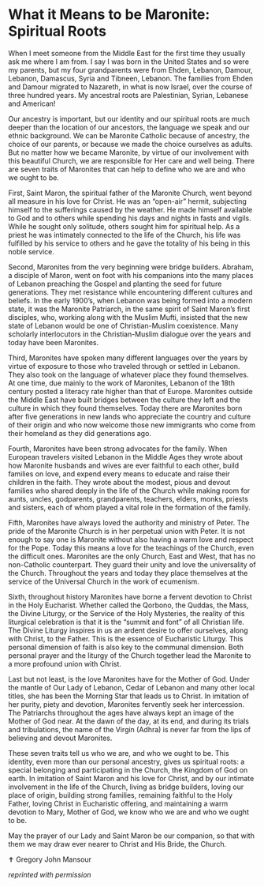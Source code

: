 # What it Means to be Maronite: Spiritual Roots

When I meet someone from the Middle East for the first time they usually ask me where I am from. I say I was born in the United States and so were my parents, but my four grandparents were from Ehden, Lebanon, Damour, Lebanon, Damascus, Syria and Tibneen, Lebanon. The families from Ehden and Damour migrated to Nazareth, in what is now Israel, over the course of three hundred years. My ancestral roots are Palestinian, Syrian, Lebanese and American!

Our ancestry is important, but our identity and our spiritual roots are much deeper than the location of our ancestors, the language we speak and our ethnic background. We can be Maronite Catholic because of ancestry, the choice of our parents, or because we made the choice ourselves as adults. But no matter how we became Maronite, by virtue of our involvement with this beautiful Church, we are responsible for Her care and well being. There are seven traits of Maronites that can help to define who we are and who we ought to be.

First, Saint Maron, the spiritual father of the Maronite Church, went beyond all measure in his love for Christ. He was an “open-air” hermit, subjecting himself to the sufferings caused by the weather. He made himself available to God and to others while spending his days and nights in fasts and vigils. While he sought only solitude, others sought him for spiritual help. As a priest he was intimately connected to the life of the Church, his life was fulfilled by his service to others and he gave the totality of his being in this noble service.

Second, Maronites from the very beginning were bridge builders. Abraham, a disciple of Maron, went on foot with his companions into the many places of Lebanon preaching the Gospel and planting the seed for future generations. They met resistance while encountering different cultures and beliefs. In the early 1900’s, when Lebanon was being formed into a modern state, it was the Maronite Patriarch, in the same spirit of Saint Maron’s first disciples, who, working along with the Muslim Mufti, insisted that the new state of Lebanon would be one of Christian-Muslim coexistence. Many scholarly interlocutors in the Christian-Muslim dialogue over the years and today have been Maronites.

Third, Maronites have spoken many different languages over the years by virtue of exposure to those who traveled through or settled in Lebanon. They also took on the language of whatever place they found themselves. At one time, due mainly to the work of Maronites, Lebanon of the 18th century posted a literacy rate higher than that of Europe. Maronites outside the Middle East have built bridges between the culture they left and the culture in which they found themselves. Today there are Maronites born after five generations in new lands who appreciate the country and culture of their origin and who now welcome those new immigrants who come from their homeland as they did generations ago.

Fourth, Maronites have been strong advocates for the family. When European travelers visited Lebanon in the Middle Ages they wrote about how Maronite husbands and wives are ever faithful to each other, build families on love, and expend every means to educate and raise their children in the faith. They wrote about the modest, pious and devout families who shared deeply in the life of the Church while making room for aunts, uncles, godparents, grandparents, teachers, elders, monks, priests and sisters, each of whom played a vital role in the formation of the family.

Fifth, Maronites have always loved the authority and ministry of Peter. The pride of the Maronite Church is in her perpetual union with Peter. It is not enough to say one is Maronite without also having a warm love and respect for the Pope. Today this means a love for the teachings of the Church, even the difficult ones. Maronites are the only Church, East and West, that has no non-Catholic counterpart. They guard their unity and love the universality of the Church. Throughout the years and today they place themselves at the service of the Universal Church in the work of ecumenism.

Sixth, throughout history Maronites have borne a fervent devotion to Christ in the Holy Eucharist. Whether called the Qorbono, the Quddas, the Mass, the Divine Liturgy, or the Service of the Holy Mysteries, the reality of this liturgical celebration is that it is the “summit and font” of all Christian life. The Divine Liturgy inspires in us an ardent desire to offer ourselves, along with Christ, to the Father. This is the essence of Eucharistic Liturgy. This personal dimension of faith is also key to the communal dimension. Both personal prayer and the liturgy of the Church together lead the Maronite to a more profound union with Christ.

Last but not least, is the love Maronites have for the Mother of God. Under the mantle of Our Lady of Lebanon, Cedar of Lebanon and many other local titles, she has been the Morning Star that leads us to Christ. In imitation of her purity, piety and devotion, Maronites fervently seek her intercession. The Patriarchs throughout the ages have always kept an image of the Mother of God near. At the dawn of the day, at its end, and during its trials and tribulations, the name of the Virgin (Adhra) is never far from the lips of believing and devout Maronites.

These seven traits tell us who we are, and who we ought to be. This identity, even more than our personal ancestry, gives us spiritual roots: a special belonging and participating in the Church, the Kingdom of God on earth. In imitation of Saint Maron and his love for Christ, and by our intimate involvement in the life of the Church, living as bridge builders, loving our place of origin, building strong families, remaining faithful to the Holy Father, loving Christ in Eucharistic offering, and maintaining a warm devotion to Mary, Mother of God, we know who we are and who we ought to be.

May the prayer of our Lady and Saint Maron be our companion, so that with them we may draw ever nearer to Christ and His Bride, the Church.

&#10013; Gregory John Mansour

*reprinted with permission*
